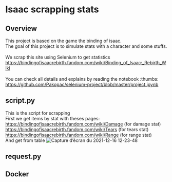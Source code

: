 # Isaac scrapping stats

## Overview

This project is based on the game the binding of isaac.\
The goal of this project is to simulate stats with a character and some stuffs.
<br><br>
We scrap this site using Selenium to get statistics\
https://bindingofisaacrebirth.fandom.com/wiki/Binding_of_Isaac:_Rebirth_Wiki 
<br><br>
You can check all details and explains by reading the notebook :thumbs:\
 https://github.com/Pakopac/selenium-project/blob/master/project.ipynb

## script.&#8203;py
This is the script for scrapping \
First we get items by stat with theses pages: \
https://bindingofisaacrebirth.fandom.com/wiki/Damage (for damage stat) \
https://bindingofisaacrebirth.fandom.com/wiki/Tears (for tears stat) \
https://bindingofisaacrebirth.fandom.com/wiki/Range (for range stat) \
And get from table
![Capture d’écran du 2021-12-16 12-23-48](https://user-images.githubusercontent.com/33722914/146364717-76d617d5-93d1-4ca7-8d50-16e7d55c0812.png)

## request.&#8203;py

## Docker
